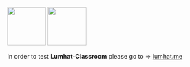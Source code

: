 
<img src="https://lumhat.khmeracademy.org/img/logo/lumhat-black.png"  width="90"/>
<img src="https://lumhat.me/classroom/images/favicon-b.png"  width="90"/>

In order to test **Lumhat-Classroom** please go to => [lumhat.me](https://lumhat.me)